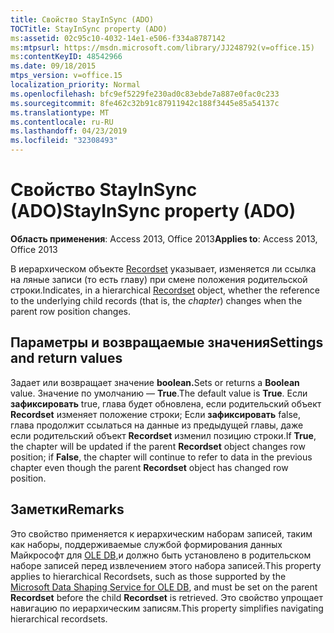 ```yaml
---
title: Свойство StayInSync (ADO)
TOCTitle: StayInSync property (ADO)
ms:assetid: 02c95c10-4032-14e1-e506-f334a8787142
ms:mtpsurl: https://msdn.microsoft.com/library/JJ248792(v=office.15)
ms:contentKeyID: 48542966
ms.date: 09/18/2015
mtps_version: v=office.15
localization_priority: Normal
ms.openlocfilehash: bfc9ef5229fe230ad0c83ebde7a887e0fac0c233
ms.sourcegitcommit: 8fe462c32b91c87911942c188f3445e85a54137c
ms.translationtype: MT
ms.contentlocale: ru-RU
ms.lasthandoff: 04/23/2019
ms.locfileid: "32308493"
---
```

# <a name="stayinsync-property-ado"></a><span data-ttu-id="0579b-102">Свойство StayInSync (ADO)</span><span class="sxs-lookup"><span data-stu-id="0579b-102">StayInSync property (ADO)</span></span>


<span data-ttu-id="0579b-103">**Область применения**: Access 2013, Office 2013</span><span class="sxs-lookup"><span data-stu-id="0579b-103">**Applies to**: Access 2013, Office 2013</span></span>

<span data-ttu-id="0579b-104">В иерархическом объекте [Recordset](recordset-object-ado.md) указывает, изменяется ли ссылка на ляные записи (то есть главу) при смене положения родительской строки.</span><span class="sxs-lookup"><span data-stu-id="0579b-104">Indicates, in a hierarchical [Recordset](recordset-object-ado.md) object, whether the reference to the underlying child records (that is, the *chapter*) changes when the parent row position changes.</span></span>

## <a name="settings-and-return-values"></a><span data-ttu-id="0579b-105">Параметры и возвращаемые значения</span><span class="sxs-lookup"><span data-stu-id="0579b-105">Settings and return values</span></span>

<span data-ttu-id="0579b-106">Задает или возвращает значение **boolean.**</span><span class="sxs-lookup"><span data-stu-id="0579b-106">Sets or returns a **Boolean** value.</span></span> <span data-ttu-id="0579b-107">Значение по умолчанию — **True**.</span><span class="sxs-lookup"><span data-stu-id="0579b-107">The default value is **True**.</span></span> <span data-ttu-id="0579b-108">Если **зафиксировать** true, глава будет обновлена, если родительский объект **Recordset** изменяет положение строки; Если **зафиксировать** false, глава продолжит ссылаться на данные из предыдущей главы, даже если родительский объект **Recordset** изменил позицию строки.</span><span class="sxs-lookup"><span data-stu-id="0579b-108">If **True**, the chapter will be updated if the parent **Recordset** object changes row position; if **False**, the chapter will continue to refer to data in the previous chapter even though the parent **Recordset** object has changed row position.</span></span>

## <a name="remarks"></a><span data-ttu-id="0579b-109">Заметки</span><span class="sxs-lookup"><span data-stu-id="0579b-109">Remarks</span></span>

<span data-ttu-id="0579b-110">Это свойство применяется к иерархическим наборам записей, таким как наборы, поддерживаемые службой формирования  данных Майкрософт для  [OLE DB,](microsoft-data-shaping-service-for-ole-db-ado-service-provider.md)и должно быть установлено в родительском наборе записей перед извлечением этого набора записей.</span><span class="sxs-lookup"><span data-stu-id="0579b-110">This property applies to hierarchical Recordsets, such as those supported by the [Microsoft Data Shaping Service for OLE DB](microsoft-data-shaping-service-for-ole-db-ado-service-provider.md), and must be set on the parent **Recordset** before the child **Recordset** is retrieved.</span></span> <span data-ttu-id="0579b-111">Это свойство упрощает навигацию по иерархическим записям.</span><span class="sxs-lookup"><span data-stu-id="0579b-111">This property simplifies navigating hierarchical recordsets.</span></span>

